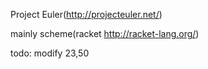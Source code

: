 Project Euler(http://projecteuler.net/)

mainly scheme(racket http://racket-lang.org/)

todo:
modify 23,50
